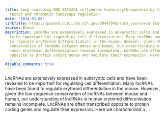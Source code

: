 ```yaml
---
title: Long noncoding RNA GATA2AS influences human erythropoiesis by transcription
  factor and chromatin landscape regulation
date: '2024-03-06'
linkTitle: https://pubmed.ncbi.nlm.nih.gov/38447046/?utm_source=curl&utm_medium=rss&utm_campaign=journals&utm_content=7603509&fc=None&ff=20240307170556&v=2.18.0.post9+e462414
source: Blood
description: LncRNAs are extensively expressed in eukaryotic cells and have been revealed
  to be important for regulating cell differentiation. Many lncRNAs have been found
  to regulate erythroid differentiation in the mouse. However, given the low sequence
  conservation of lncRNAs between mouse and human, our understanding of lncRNAs in
  human erythroid differentiation remains incomplete. LncRNAs are often transcribed
  opposite to protein coding genes and regulate their expression. Here we characterized
  a ...
disable_comments: true
---
```

LncRNAs are extensively expressed in eukaryotic cells and have been revealed to be important for regulating cell differentiation. Many lncRNAs have been found to regulate erythroid differentiation in the mouse. However, given the low sequence conservation of lncRNAs between mouse and human, our understanding of lncRNAs in human erythroid differentiation remains incomplete. LncRNAs are often transcribed opposite to protein coding genes and regulate their expression. Here we characterized a ...